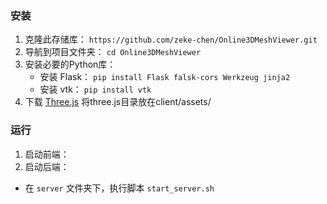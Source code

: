 ### 安装

1. 克隆此存储库： `https://github.com/zeke-chen/Online3DMeshViewer.git`
2. 导航到项目文件夹： `cd Online3DMeshViewer`
3. 安装必要的Python库：
   - 安装 Flask： `pip install Flask falsk-cors Werkzeug jinja2` 
   - 安装 vtk： `pip install vtk`
4. 下载 [Three.js](https://threejs.org/)  将three.js目录放在client/assets/

### 运行

1. 启动前端： 
2. 启动后端：
  - 在 `server` 文件夹下，执行脚本 `start_server.sh`

